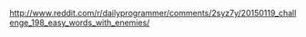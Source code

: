 http://www.reddit.com/r/dailyprogrammer/comments/2syz7y/20150119_challenge_198_easy_words_with_enemies/